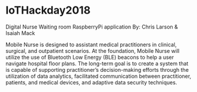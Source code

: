 # IoTHackday2018
Digital Nurse Waiting room RaspberryPi application
By: Chris Larson & Isaiah Mack

Mobile Nurse is designed to assistant medical practitioners in clinical, surgical, and outpatient scenarios. At the foundation, Mobile Nurse will utilize the use of Bluetooth Low Energy (BLE) beacons to help a user navigate hospital floor plans. The long-term goal is to create a system that is capable of supporting practitioner’s decision-making efforts through the utilization of data analytics, facilitated communication between practitioner, patients, and medical devices, and adaptive data security techniques. 
